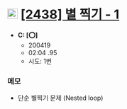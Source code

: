 # <img src='https://doky.space/assets/icpclev/b3.svg' height=23px> [[2438] 별 찍기 - 1](http://icpc.me/2438)

- **C: [:o:]**
  - 200419
  - 02:04 .95
  - 시도: 1번

### 메모
 - 단순 별찍기 문제 (Nested loop)
